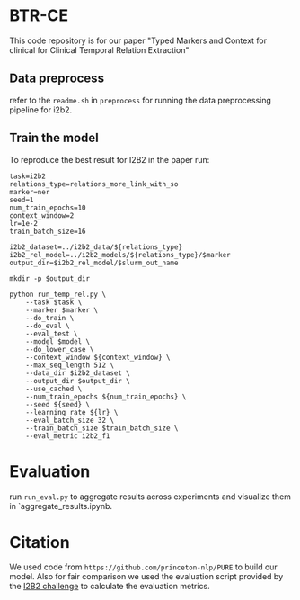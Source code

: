 # BTR-CE
This code repository is for our paper "Typed Markers and Context for clinical for Clinical Temporal Relation Extraction"

## Data preprocess
refer to the `readme.sh` in `preprocess` for running the data preprocessing pipeline for i2b2.

## Train the model
To reproduce the best result for I2B2 in the paper run:
```
task=i2b2
relations_type=relations_more_link_with_so
marker=ner
seed=1
num_train_epochs=10
context_window=2
lr=1e-2
train_batch_size=16

i2b2_dataset=../i2b2_data/${relations_type}
i2b2_rel_model=../i2b2_models/${relations_type}/$marker
output_dir=$i2b2_rel_model/$slurm_out_name

mkdir -p $output_dir

python run_temp_rel.py \
    --task $task \
    --marker $marker \
    --do_train \
    --do_eval \
    --eval_test \
    --model $model \
    --do_lower_case \
    --context_window ${context_window} \
    --max_seq_length 512 \
    --data_dir $i2b2_dataset \
    --output_dir $output_dir \
    --use_cached \
    --num_train_epochs ${num_train_epochs} \
    --seed ${seed} \
    --learning_rate ${lr} \
    --eval_batch_size 32 \
    --train_batch_size $train_batch_size \
    --eval_metric i2b2_f1
```

# Evaluation
run `run_eval.py` to aggregate results across experiments and visualize them in `aggregate_results.ipynb.

# Citation
We used code from `https://github.com/princeton-nlp/PURE` to build our model. Also for fair comparison we used the evaluation script provided by the [I2B2 challenge](https://portal.dbmi.hms.harvard.edu/projects/n2c2-nlp/) to calculate the evaluation metrics. 
